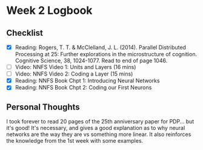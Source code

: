 # Week 2 Logbook

## Checklist
- [x] Reading: Rogers, T. T. & McClelland, J. L. (2014). Parallel Distributed Processing at 25: Further explorations in the microstructure of cognition. Cognitive Science, 38, 1024-1077. Read to end of page 1046.
- [ ] Video: NNFS Video 1: Units and Layers (16 mins)
- [ ] Video: NNFS Video 2: Coding a Layer (15 mins)
- [x] Reading: NNFS Book Chpt 1: Introducing Neural Networks
- [x] Reading: NNFS Book Chpt 2: Coding our First Neurons

## Personal Thoughts
I took forever to read 20 pages of the 25th anniversary paper for PDP... but it's good! It's necessary, and gives a good explanation as to why neural networks are the way they are vs something more linear. It also reinforces the knowledge from the 1st week with some examples. 
